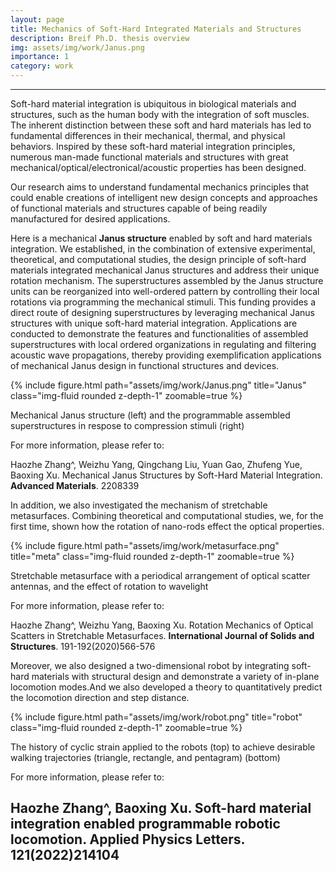 ```yaml
---
layout: page
title: Mechanics of Soft-Hard Integrated Materials and Structures
description: Breif Ph.D. thesis overview 
img: assets/img/work/Janus.png
importance: 1
category: work
---
```


---
Soft-hard material integration is ubiquitous in biological materials and structures, such as the human body with the integration of soft muscles. The inherent distinction between these soft and hard materials has led to fundamental differences in their mechanical, thermal, and physical behaviors. Inspired by these soft-hard material integration principles, numerous man-made functional materials and structures with great mechanical/optical/electronical/acoustic properties has been designed. 

Our research aims to understand fundamental mechanics principles that could enable creations of intelligent new design concepts and approaches of functional materials and structures capable of being readily manufactured for desired applications.

Here is a mechanical **Janus structure** enabled by soft and hard materials integration. We established, in the combination of extensive experimental, theoretical, and computational studies, the design principle of soft-hard materials integrated mechanical Janus structures and address their unique rotation mechanism. The superstructures assembled by the Janus structure units can be reorganized into well-ordered pattern by controlling their local rotations via programming the mechanical stimuli. This funding provides a direct route of designing superstructures by leveraging mechanical Janus structures with unique soft-hard material integration. Applications are conducted to demonstrate the features and functionalities of assembled superstructures with local ordered organizations in regulating and filtering acoustic wave propagations, thereby providing exemplification applications of mechanical Janus design in functional structures and devices.

{% include figure.html path="assets/img/work/Janus.png" title="Janus" class="img-fluid rounded z-depth-1" zoomable=true %}
<div class="caption">
    Mechanical Janus structure (left) and the programmable assembled superstructures in respose to compression stimuli (right) 
</div>

For more information, please refer to:

Haozhe Zhang^, Weizhu Yang, Qingchang Liu, Yuan Gao, Zhufeng Yue, Baoxing Xu. Mechanical Janus Structures by Soft-Hard Material Integration. **Advanced Materials**. 2208339

In addition, we also investigated the mechanism of stretchable metasurfaces. Combining theoretical and computational studies, we, for the first time, shown how the rotation of nano-rods effect the optical properties.


{% include figure.html path="assets/img/work/metasurface.png" title="meta" class="img-fluid rounded z-depth-1" zoomable=true %}
<div class="caption">
    Stretchable metasurface with a periodical arrangement of optical scatter antennas, and the effect of rotation to wavelight 
</div>

For more information, please refer to:

Haozhe Zhang^, Weizhu Yang, Baoxing Xu. Rotation Mechanics of Optical Scatters in Stretchable Metasurfaces. **International Journal of Solids and Structures**. 191-192(2020)566-576

Moreover, we also designed a two-dimensional robot by integrating soft-hard materials with structural design and demonstrate a variety of in-plane locomotion modes.And we also developed a theory to quantitatively predict the locomotion direction and step distance.

{% include figure.html path="assets/img/work/robot.png" title="robot" class="img-fluid rounded z-depth-1" zoomable=true %}
<div class="caption">
    The history of cyclic strain applied to the robots (top) to achieve desirable walking trajectories (triangle, rectangle, and pentagram) (bottom)
</div>

For more information, please refer to:

Haozhe Zhang^, Baoxing Xu. Soft-hard material integration enabled programmable robotic locomotion. **Applied Physics Letters**. 121(2022)214104
---
